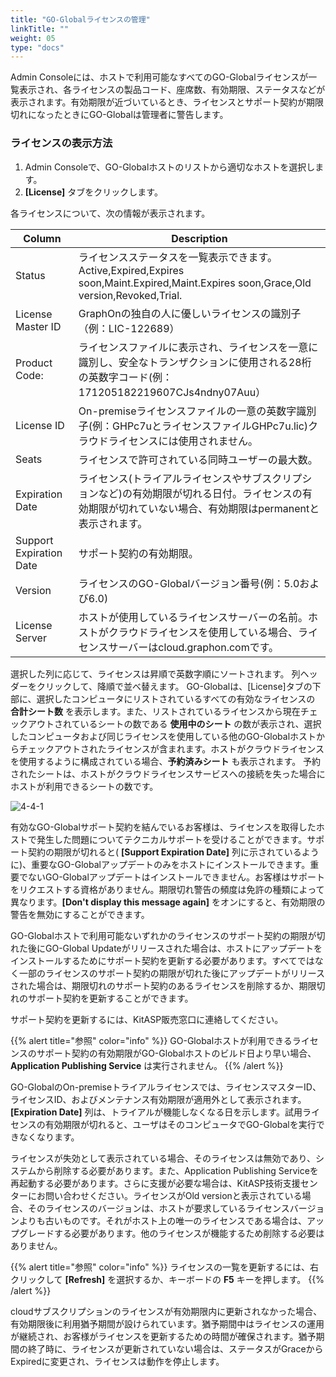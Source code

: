 ```yaml
---
title: "GO-Globalライセンスの管理"
linkTitle: ""
weight: 05
type: "docs"
---
```


Admin Consoleには、ホストで利用可能なすべてのGO-Globalライセンスが一覧表示され、各ライセンスの製品コード、座席数、有効期限、ステータスなどが表示されます。有効期限が近づいているとき、ライセンスとサポート契約が期限切れになったときにGO-Globalは管理者に警告します。

### ライセンスの表示方法

1. Admin Consoleで、GO-Globalホストのリストから適切なホストを選択します。
2. **[License]** タブをクリックします。

各ライセンスについて、次の情報が表示されます。

| Column                 | Description                                                                                                                                                            |
|------------------------|------------------------------------------------------------------------------------------------------------------------------------------------------------------------|
| Status                 | ライセンスステータスを一覧表示できます。Active,Expired,Expires soon,Maint.Expired,Maint.Expires soon,Grace,Old version,Revoked,Trial.                                  |
| License Master ID      | GraphOnの独自の人に優しいライセンスの識別子（例：LIC-122689）                                                                                                                   |
| Product Code:          | ライセンスファイルに表示され、ライセンスを一意に識別し、安全なトランザクションに使用される28桁の英数字コード(例：171205182219607CJs4ndny07Auu） |
| License ID             | On-premiseライセンスファイルの一意の英数字識別子(例：GHPc7uとライセンスファイルGHPc7u.lic)クラウドライセンスには使用されません。                   |
| Seats                  | ライセンスで許可されている同時ユーザーの最大数。                                                              |
| Expiration Date        | ライセンス(トライアルライセンスやサブスクリプションなど)の有効期限が切れる日付。ライセンスの有効期限が切れていない場合、有効期限はpermanentと表示されます。   |
| Support Expiration Date| サポート契約の有効期限。                                                                                                                              |
| Version                | ライセンスのGO-Globalバージョン番号(例：5.0および6.0)                                                                                                           |
| License Server         | ホストが使用しているライセンスサーバーの名前。ホストがクラウドライセンスを使用している場合、ライセンスサーバーはcloud.graphon.comです。                                |

選択した列に応じて、ライセンスは昇順で英数字順にソートされます。
列ヘッダーをクリックして、降順で並べ替えます。 GO-Globalは、[License]タブの下部に、選択したコンピュータにリストされているすべての有効なライセンスの **合計シート数** を表示します。また、リストされているライセンスから現在チェックアウトされているシートの数である **使用中のシート** の数が表示され、選択したコンピュータおよび同じライセンスを使用している他のGO-Globalホストからチェックアウトされたライセンスが含まれます。ホストがクラウドライセンスを使用するように構成されている場合、**予約済みシート** も表示されます。
予約されたシートは、ホストがクラウドライセンスサービスへの接続を失った場合にホストが利用できるシートの数です。

![4-4-1](/img/4-4-1.png) 

有効なGO-Globalサポート契約を結んでいるお客様は、ライセンスを取得したホストで発生した問題についてテクニカルサポートを受けることができます。サポート契約の期限が切れると( **[Support Expiration Date]** 列に示されているように)、重要なGO-Globalアップデートのみをホストにインストールできます。重要でないGO-Globalアップデートはインストールできません。お客様はサポートをリクエストする資格がありません。期限切れ警告の頻度は免許の種類によって異なります。**[Don't display this message again]** をオンにすると、有効期限の警告を無効にすることができます。

GO-Globalホストで利用可能ないずれかのライセンスのサポート契約の期限が切れた後にGO-Global Updateがリリースされた場合は、ホストにアップデートをインストールするためにサポート契約を更新する必要があります。すべてではなく一部のライセンスのサポート契約の期限が切れた後にアップデートがリリースされた場合は、期限切れのサポート契約のあるライセンスを削除するか、期限切れのサポート契約を更新することができます。

サポート契約を更新するには、KitASP販売窓口に連絡してください。

{{% alert title="参照" color="info" %}}
GO-Globalホストが利用できるライセンスのサポート契約の有効期限がGO-Globalホストのビルド日より早い場合、**Application Publishing Service** は実行されません。
{{% /alert %}}


GO-GlobalのOn-premiseトライアルライセンスでは、ライセンスマスターID、ライセンスID、およびメンテナンス有効期限が適用外として表示されます。**[Expiration Date]** 列は、トライアルが機能しなくなる日を示します。試用ライセンスの有効期限が切れると、ユーザはそのコンピュータでGO-Globalを実行できなくなります。

ライセンスが失効として表示されている場合、そのライセンスは無効であり、システムから削除する必要があります。また、Application Publishing Serviceを再起動する必要があります。さらに支援が必要な場合は、KitASP技術支援センターにお問い合わせください。ライセンスがOld versionと表示されている場合、そのライセンスのバージョンは、ホストが要求しているライセンスバージョンよりも古いものです。それがホスト上の唯一のライセンスである場合は、アップグレードする必要があります。他のライセンスが機能するため削除する必要はありません。

{{% alert title="参照" color="info" %}}
ライセンスの一覧を更新するには、右クリックして **[Refresh]** を選択するか、キーボードの **F5** キーを押します。
{{% /alert %}}

cloudサブスクリプションのライセンスが有効期限内に更新されなかった場合、有効期限後に利用猶予期間が設けられています。猶予期間中はライセンスの運用が継続され、お客様がライセンスを更新するための時間が確保されます。猶予期間の終了時に、ライセンスが更新されていない場合は、ステータスがGraceからExpiredに変更され、ライセンスは動作を停止します。